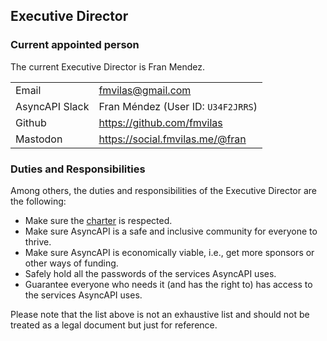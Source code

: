 ## Executive Director

### Current appointed person

The current Executive Director is Fran Mendez.

|||
|---|---|
|Email|fmvilas@gmail.com|
|AsyncAPI Slack|Fran Méndez (User ID: `U34F2JRRS`)|
|Github|https://github.com/fmvilas|
|Mastodon|https://social.fmvilas.me/@fran|

### Duties and Responsibilities

Among others, the duties and responsibilities of the Executive Director are the following:

* Make sure the [charter](./CHARTER.md) is respected.
* Make sure AsyncAPI is a safe and inclusive community for everyone to thrive.
* Make sure AsyncAPI is economically viable, i.e., get more sponsors or other ways of funding.
* Safely hold all the passwords of the services AsyncAPI uses.
* Guarantee everyone who needs it (and has the right to) has access to the services AsyncAPI uses.

Please note that the list above is not an exhaustive list and should not be treated as a legal document but just for reference.
